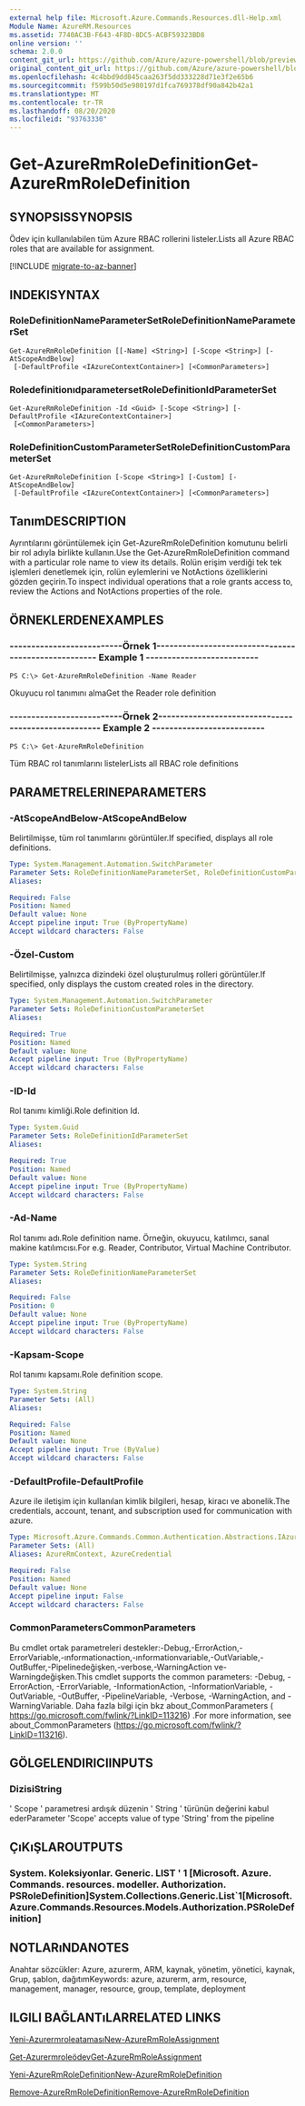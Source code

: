 ```yaml
---
external help file: Microsoft.Azure.Commands.Resources.dll-Help.xml
Module Name: AzureRM.Resources
ms.assetid: 7740AC3B-F643-4F8D-8DC5-ACBF59323BD8
online version: ''
schema: 2.0.0
content_git_url: https://github.com/Azure/azure-powershell/blob/preview/src/ResourceManager/Resources/Commands.Resources/help/Get-AzureRmRoleDefinition.md
original_content_git_url: https://github.com/Azure/azure-powershell/blob/preview/src/ResourceManager/Resources/Commands.Resources/help/Get-AzureRmRoleDefinition.md
ms.openlocfilehash: 4c4bbd9dd845caa263f5dd333228d71e3f2e65b6
ms.sourcegitcommit: f599b50d5e980197d1fca769378df90a842b42a1
ms.translationtype: MT
ms.contentlocale: tr-TR
ms.lasthandoff: 08/20/2020
ms.locfileid: "93763330"
---
```

# <span data-ttu-id="e8c3c-101">Get-AzureRmRoleDefinition</span><span class="sxs-lookup"><span data-stu-id="e8c3c-101">Get-AzureRmRoleDefinition</span></span>

## <span data-ttu-id="e8c3c-102">SYNOPSIS</span><span class="sxs-lookup"><span data-stu-id="e8c3c-102">SYNOPSIS</span></span>
<span data-ttu-id="e8c3c-103">Ödev için kullanılabilen tüm Azure RBAC rollerini listeler.</span><span class="sxs-lookup"><span data-stu-id="e8c3c-103">Lists all Azure RBAC roles that are available for assignment.</span></span>

[!INCLUDE [migrate-to-az-banner](../../includes/migrate-to-az-banner.md)]

## <span data-ttu-id="e8c3c-104">INDEKI</span><span class="sxs-lookup"><span data-stu-id="e8c3c-104">SYNTAX</span></span>

### <span data-ttu-id="e8c3c-105">RoleDefinitionNameParameterSet</span><span class="sxs-lookup"><span data-stu-id="e8c3c-105">RoleDefinitionNameParameterSet</span></span>
```
Get-AzureRmRoleDefinition [[-Name] <String>] [-Scope <String>] [-AtScopeAndBelow]
 [-DefaultProfile <IAzureContextContainer>] [<CommonParameters>]
```

### <span data-ttu-id="e8c3c-106">Roledefinitionıdparameterset</span><span class="sxs-lookup"><span data-stu-id="e8c3c-106">RoleDefinitionIdParameterSet</span></span>
```
Get-AzureRmRoleDefinition -Id <Guid> [-Scope <String>] [-DefaultProfile <IAzureContextContainer>]
 [<CommonParameters>]
```

### <span data-ttu-id="e8c3c-107">RoleDefinitionCustomParameterSet</span><span class="sxs-lookup"><span data-stu-id="e8c3c-107">RoleDefinitionCustomParameterSet</span></span>
```
Get-AzureRmRoleDefinition [-Scope <String>] [-Custom] [-AtScopeAndBelow]
 [-DefaultProfile <IAzureContextContainer>] [<CommonParameters>]
```

## <span data-ttu-id="e8c3c-108">Tanım</span><span class="sxs-lookup"><span data-stu-id="e8c3c-108">DESCRIPTION</span></span>
<span data-ttu-id="e8c3c-109">Ayrıntılarını görüntülemek için Get-AzureRmRoleDefinition komutunu belirli bir rol adıyla birlikte kullanın.</span><span class="sxs-lookup"><span data-stu-id="e8c3c-109">Use the Get-AzureRmRoleDefinition command with a particular role name to view its details.</span></span>
<span data-ttu-id="e8c3c-110">Rolün erişim verdiği tek tek işlemleri denetlemek için, rolün eylemlerini ve NotActions özelliklerini gözden geçirin.</span><span class="sxs-lookup"><span data-stu-id="e8c3c-110">To inspect individual operations that a role grants access to, review the Actions and NotActions properties of the role.</span></span>

## <span data-ttu-id="e8c3c-111">ÖRNEKLERDEN</span><span class="sxs-lookup"><span data-stu-id="e8c3c-111">EXAMPLES</span></span>

### <span data-ttu-id="e8c3c-112">--------------------------Örnek 1--------------------------</span><span class="sxs-lookup"><span data-stu-id="e8c3c-112">--------------------------  Example 1  --------------------------</span></span>
```
PS C:\> Get-AzureRmRoleDefinition -Name Reader
```

<span data-ttu-id="e8c3c-113">Okuyucu rol tanımını alma</span><span class="sxs-lookup"><span data-stu-id="e8c3c-113">Get the Reader role definition</span></span>

### <span data-ttu-id="e8c3c-114">--------------------------Örnek 2--------------------------</span><span class="sxs-lookup"><span data-stu-id="e8c3c-114">--------------------------  Example 2  --------------------------</span></span>
```
PS C:\> Get-AzureRmRoleDefinition
```

<span data-ttu-id="e8c3c-115">Tüm RBAC rol tanımlarını listeler</span><span class="sxs-lookup"><span data-stu-id="e8c3c-115">Lists all RBAC role definitions</span></span>

## <span data-ttu-id="e8c3c-116">PARAMETRELERINE</span><span class="sxs-lookup"><span data-stu-id="e8c3c-116">PARAMETERS</span></span>

### <span data-ttu-id="e8c3c-117">-AtScopeAndBelow</span><span class="sxs-lookup"><span data-stu-id="e8c3c-117">-AtScopeAndBelow</span></span>
<span data-ttu-id="e8c3c-118">Belirtilmişse, tüm rol tanımlarını görüntüler.</span><span class="sxs-lookup"><span data-stu-id="e8c3c-118">If specified, displays all role definitions.</span></span>

```yaml
Type: System.Management.Automation.SwitchParameter
Parameter Sets: RoleDefinitionNameParameterSet, RoleDefinitionCustomParameterSet
Aliases: 

Required: False
Position: Named
Default value: None
Accept pipeline input: True (ByPropertyName)
Accept wildcard characters: False
```

### <span data-ttu-id="e8c3c-119">-Özel</span><span class="sxs-lookup"><span data-stu-id="e8c3c-119">-Custom</span></span>
<span data-ttu-id="e8c3c-120">Belirtilmişse, yalnızca dizindeki özel oluşturulmuş rolleri görüntüler.</span><span class="sxs-lookup"><span data-stu-id="e8c3c-120">If specified, only displays the custom created roles in the directory.</span></span>

```yaml
Type: System.Management.Automation.SwitchParameter
Parameter Sets: RoleDefinitionCustomParameterSet
Aliases: 

Required: True
Position: Named
Default value: None
Accept pipeline input: True (ByPropertyName)
Accept wildcard characters: False
```

### <span data-ttu-id="e8c3c-121">-ID</span><span class="sxs-lookup"><span data-stu-id="e8c3c-121">-Id</span></span>
<span data-ttu-id="e8c3c-122">Rol tanımı kimliği.</span><span class="sxs-lookup"><span data-stu-id="e8c3c-122">Role definition Id.</span></span>

```yaml
Type: System.Guid
Parameter Sets: RoleDefinitionIdParameterSet
Aliases: 

Required: True
Position: Named
Default value: None
Accept pipeline input: True (ByPropertyName)
Accept wildcard characters: False
```

### <span data-ttu-id="e8c3c-123">-Ad</span><span class="sxs-lookup"><span data-stu-id="e8c3c-123">-Name</span></span>
<span data-ttu-id="e8c3c-124">Rol tanımı adı.</span><span class="sxs-lookup"><span data-stu-id="e8c3c-124">Role definition name.</span></span>
<span data-ttu-id="e8c3c-125">Örneğin, okuyucu, katılımcı, sanal makine katılımcısı.</span><span class="sxs-lookup"><span data-stu-id="e8c3c-125">For e.g. Reader, Contributor, Virtual Machine Contributor.</span></span>

```yaml
Type: System.String
Parameter Sets: RoleDefinitionNameParameterSet
Aliases: 

Required: False
Position: 0
Default value: None
Accept pipeline input: True (ByPropertyName)
Accept wildcard characters: False
```

### <span data-ttu-id="e8c3c-126">-Kapsam</span><span class="sxs-lookup"><span data-stu-id="e8c3c-126">-Scope</span></span>
<span data-ttu-id="e8c3c-127">Rol tanımı kapsamı.</span><span class="sxs-lookup"><span data-stu-id="e8c3c-127">Role definition scope.</span></span>

```yaml
Type: System.String
Parameter Sets: (All)
Aliases: 

Required: False
Position: Named
Default value: None
Accept pipeline input: True (ByValue)
Accept wildcard characters: False
```

### <span data-ttu-id="e8c3c-128">-DefaultProfile</span><span class="sxs-lookup"><span data-stu-id="e8c3c-128">-DefaultProfile</span></span>
<span data-ttu-id="e8c3c-129">Azure ile iletişim için kullanılan kimlik bilgileri, hesap, kiracı ve abonelik.</span><span class="sxs-lookup"><span data-stu-id="e8c3c-129">The credentials, account, tenant, and subscription used for communication with azure.</span></span>

```yaml
Type: Microsoft.Azure.Commands.Common.Authentication.Abstractions.IAzureContextContainer
Parameter Sets: (All)
Aliases: AzureRmContext, AzureCredential

Required: False
Position: Named
Default value: None
Accept pipeline input: False
Accept wildcard characters: False
```

### <span data-ttu-id="e8c3c-130">CommonParameters</span><span class="sxs-lookup"><span data-stu-id="e8c3c-130">CommonParameters</span></span>
<span data-ttu-id="e8c3c-131">Bu cmdlet ortak parametreleri destekler:-Debug,-ErrorAction,-ErrorVariable,-ınformationaction,-ınformationvariable,-OutVariable,-OutBuffer,-Pipelinedeğişken,-verbose,-WarningAction ve-Warningdeğişken.</span><span class="sxs-lookup"><span data-stu-id="e8c3c-131">This cmdlet supports the common parameters: -Debug, -ErrorAction, -ErrorVariable, -InformationAction, -InformationVariable, -OutVariable, -OutBuffer, -PipelineVariable, -Verbose, -WarningAction, and -WarningVariable.</span></span> <span data-ttu-id="e8c3c-132">Daha fazla bilgi için bkz about_CommonParameters ( https://go.microsoft.com/fwlink/?LinkID=113216) .</span><span class="sxs-lookup"><span data-stu-id="e8c3c-132">For more information, see about_CommonParameters (https://go.microsoft.com/fwlink/?LinkID=113216).</span></span>

## <span data-ttu-id="e8c3c-133">GÖLGELENDIRICI</span><span class="sxs-lookup"><span data-stu-id="e8c3c-133">INPUTS</span></span>

### <span data-ttu-id="e8c3c-134">Dizisi</span><span class="sxs-lookup"><span data-stu-id="e8c3c-134">String</span></span>
<span data-ttu-id="e8c3c-135">' Scope ' parametresi ardışık düzenin ' String ' türünün değerini kabul eder</span><span class="sxs-lookup"><span data-stu-id="e8c3c-135">Parameter 'Scope' accepts value of type 'String' from the pipeline</span></span>

## <span data-ttu-id="e8c3c-136">ÇıKıŞLAR</span><span class="sxs-lookup"><span data-stu-id="e8c3c-136">OUTPUTS</span></span>

### <span data-ttu-id="e8c3c-137">System. Koleksiyonlar. Generic. LIST ' 1 [Microsoft. Azure. Commands. resources. modeller. Authorization. PSRoleDefinition]</span><span class="sxs-lookup"><span data-stu-id="e8c3c-137">System.Collections.Generic.List\`1[Microsoft.Azure.Commands.Resources.Models.Authorization.PSRoleDefinition]</span></span>

## <span data-ttu-id="e8c3c-138">NOTLARıNDA</span><span class="sxs-lookup"><span data-stu-id="e8c3c-138">NOTES</span></span>
<span data-ttu-id="e8c3c-139">Anahtar sözcükler: Azure, azurerm, ARM, kaynak, yönetim, yönetici, kaynak, Grup, şablon, dağıtım</span><span class="sxs-lookup"><span data-stu-id="e8c3c-139">Keywords: azure, azurerm, arm, resource, management, manager, resource, group, template, deployment</span></span>

## <span data-ttu-id="e8c3c-140">ILGILI BAĞLANTıLAR</span><span class="sxs-lookup"><span data-stu-id="e8c3c-140">RELATED LINKS</span></span>

[<span data-ttu-id="e8c3c-141">Yeni-Azurermroleataması</span><span class="sxs-lookup"><span data-stu-id="e8c3c-141">New-AzureRmRoleAssignment</span></span>](./New-AzureRmRoleAssignment.md)

[<span data-ttu-id="e8c3c-142">Get-Azurermroleödev</span><span class="sxs-lookup"><span data-stu-id="e8c3c-142">Get-AzureRmRoleAssignment</span></span>](./Get-AzureRmRoleAssignment.md)

[<span data-ttu-id="e8c3c-143">Yeni-AzureRmRoleDefinition</span><span class="sxs-lookup"><span data-stu-id="e8c3c-143">New-AzureRmRoleDefinition</span></span>](./New-AzureRmRoleDefinition.md)

[<span data-ttu-id="e8c3c-144">Remove-AzureRmRoleDefinition</span><span class="sxs-lookup"><span data-stu-id="e8c3c-144">Remove-AzureRmRoleDefinition</span></span>](./Remove-AzureRmRoleDefinition.md)

